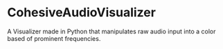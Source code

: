 # CohesiveAudioVisualizer
A Visualizer made in Python that manipulates raw audio input into a color based of prominent frequencies.
